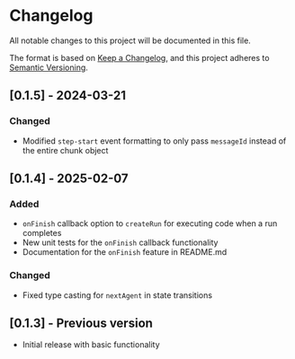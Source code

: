 # Changelog

All notable changes to this project will be documented in this file.

The format is based on [Keep a Changelog](https://keepachangelog.com/en/1.0.0/),
and this project adheres to [Semantic Versioning](https://semver.org/spec/v2.0.0.html).

## [0.1.5] - 2024-03-21

### Changed

- Modified `step-start` event formatting to only pass `messageId` instead of the entire chunk object

## [0.1.4] - 2025-02-07

### Added

- `onFinish` callback option to `createRun` for executing code when a run completes
- New unit tests for the `onFinish` callback functionality
- Documentation for the `onFinish` feature in README.md

### Changed

- Fixed type casting for `nextAgent` in state transitions

## [0.1.3] - Previous version

- Initial release with basic functionality
